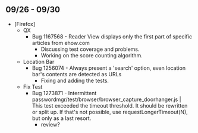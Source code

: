 ## 09/26 - 09/30 ##

* [Firefox]
  - QX
    - Bug 1167568 - Reader View displays only the first part of specific articles from ehow.com
      - Discussing test coverage and problems.
      - Working on the score counting algorithm.
  - Location Bar
    - Bug 1256074 - Always present a 'search' option, even location bar's contents are detected as URLs
      - Fixing and adding the tests.
  - Fix Test
    - Bug 1273871 - Intermittent passwordmgr/test/browser/browser_capture_doorhanger.js | This test exceeded the timeout threshold. It should be rewritten or split up. If that's not possible, use requestLongerTimeout(N), but only as a last resort.
      - review?

